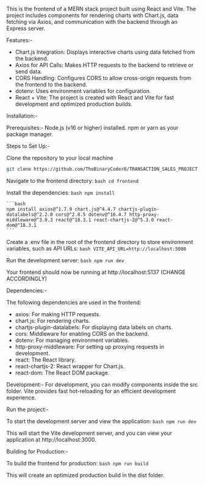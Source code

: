 This is the frontend of a MERN stack project built using React and Vite. The project includes components for rendering charts with Chart.js, data fetching via Axios, and communication with the backend through an Express server.

Features:-
  - Chart.js Integration: Displays interactive charts using data fetched from the backend.
  - Axios for API Calls: Makes HTTP requests to the backend to retrieve or send data.
  - CORS Handling: Configures CORS to allow cross-origin requests from the frontend to the backend.
  - dotenv: Uses environment variables for configuration.
  - React + Vite: The project is created with React and Vite for fast development and optimized production builds.

Installation:-

Prerequisites:-
    Node.js (v16 or higher) installed.
    npm or yarn as your package manager.

Steps to Set Up:-

  Clone the repository to your local machine
  ```bash
  git clone https://github.com/TheBinaryCoder0/TRANSACTION_SALES_PROJECT.git
  ```

Navigate to the frontend directory:
    ```bash
    cd frontend
    ```
    
Install the dependencies:
    ```bash
    npm install
    ```

    ```bash
    npm install axios@^1.7.9 chart.js@^4.4.7 chartjs-plugin-datalabels@^2.2.0 cors@^2.8.5 dotenv@^16.4.7 http-proxy-middleware@^3.0.3 react@^18.3.1 react-chartjs-2@^5.3.0 react-dom@^18.3.1
    ```
    
Create a .env file in the root of the frontend directory to store environment variables, such as API URLs:
    ```bash
    VITE_API_URL=http://localhost:5000
    ```
    
Run the development server:
    ```bash
    npm run dev
    ```
    
Your frontend should now be running at http://localhost:5137 (CHANGE ACCORDINGLY)

Dependencies:-

The following dependencies are used in the frontend:

  - axios: For making HTTP requests.
  - chart.js: For rendering charts.
  - chartjs-plugin-datalabels: For displaying data labels on charts.
  - cors: Middleware for enabling CORS on the backend.
  - dotenv: For managing environment variables.
  - http-proxy-middleware: For setting up proxying requests in development.
  - react: The React library.
  - react-chartjs-2: React wrapper for Chart.js.
  - react-dom: The React DOM package.

Development:-
    For development, you can modify components inside the src folder.
    Vite provides fast hot-reloading for an efficient development experience.

Run the project:-

To start the development server and view the application:
    ```bash
    npm run dev
    ```
    
This will start the Vite development server, and you can view your application at http://localhost:3000.

Building for Production:-

To build the frontend for production:
    ```bash
    npm run build
    ```
    
This will create an optimized production build in the dist folder.
